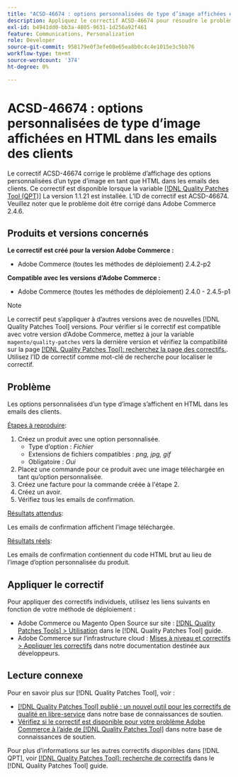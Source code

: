 ```yaml
---
title: "ACSD-46674 : options personnalisées de type d’image affichées en HTML dans les emails des clients"
description: Appliquez le correctif ACSD-46674 pour résoudre le problème Adobe Commerce en raison duquel les options personnalisées de type d’image s’affichaient comme HTML dans les emails des clients.
exl-id: b4941dd0-bb3a-4805-9631-1d256a92f461
feature: Communications, Personalization
role: Developer
source-git-commit: 958179e0f3efe08e65ea8b0c4c4e1015e3c5bb76
workflow-type: tm+mt
source-wordcount: '374'
ht-degree: 0%

---
```


# ACSD-46674 : options personnalisées de type d’image affichées en HTML dans les emails des clients

Le correctif ACSD-46674 corrige le problème d’affichage des options personnalisées d’un type d’image en tant que HTML dans les emails des clients. Ce correctif est disponible lorsque la variable [[!DNL Quality Patches Tool (QPT)]](/help/announcements/adobe-commerce-announcements/magento-quality-patches-released-new-tool-to-self-serve-quality-patches.md) La version 1.1.21 est installée. L’ID de correctif est ACSD-46674. Veuillez noter que le problème doit être corrigé dans Adobe Commerce 2.4.6.

## Produits et versions concernés

**Le correctif est créé pour la version Adobe Commerce :**

* Adobe Commerce (toutes les méthodes de déploiement) 2.4.2-p2

**Compatible avec les versions d’Adobe Commerce :**

* Adobe Commerce (toutes les méthodes de déploiement) 2.4.0 - 2.4.5-p1

>[!NOTE]
>
>Le correctif peut s’appliquer à d’autres versions avec de nouvelles [!DNL Quality Patches Tool] versions. Pour vérifier si le correctif est compatible avec votre version d’Adobe Commerce, mettez à jour la variable `magento/quality-patches` vers la dernière version et vérifiez la compatibilité sur la page [[!DNL Quality Patches Tool]: recherchez la page des correctifs.](https://experienceleague.adobe.com/tools/commerce-quality-patches/index.html). Utilisez l’ID de correctif comme mot-clé de recherche pour localiser le correctif.

## Problème

Les options personnalisées d’un type d’image s’affichent en HTML dans les emails des clients.

<u>Étapes à reproduire</u>:

1. Créez un produit avec une option personnalisée.
   * Type d’option : *Fichier*
   * Extensions de fichiers compatibles : *png, jpg, gif*
   * Obligatoire : *Oui*
1. Placez une commande pour ce produit avec une image téléchargée en tant qu’option personnalisée.
1. Créez une facture pour la commande créée à l&#39;étape 2.
1. Créez un avoir.
1. Vérifiez tous les emails de confirmation.

<u>Résultats attendus</u>:

Les emails de confirmation affichent l’image téléchargée.

<u>Résultats réels</u>:

Les emails de confirmation contiennent du code HTML brut au lieu de l’image d’option personnalisée du produit.

## Appliquer le correctif

Pour appliquer des correctifs individuels, utilisez les liens suivants en fonction de votre méthode de déploiement :

* Adobe Commerce ou Magento Open Source sur site : [[!DNL Quality Patches Tools] > Utilisation](https://experienceleague.adobe.com/docs/commerce-operations/tools/quality-patches-tool/usage.html) dans le [!DNL Quality Patches Tool] guide.
* Adobe Commerce sur l’infrastructure cloud : [Mises à niveau et correctifs > Appliquer les correctifs](https://devdocs.magento.com/cloud/project/project-patch.html) dans notre documentation destinée aux développeurs.

## Lecture connexe

Pour en savoir plus sur [!DNL Quality Patches Tool], voir :

* [[!DNL Quality Patches Tool] publié : un nouvel outil pour les correctifs de qualité en libre-service](/help/announcements/adobe-commerce-announcements/magento-quality-patches-released-new-tool-to-self-serve-quality-patches.md) dans notre base de connaissances de soutien.
* [Vérifiez si le correctif est disponible pour votre problème Adobe Commerce à l’aide de [!DNL Quality Patches Tool]](/help/support-tools/patches-available-in-qpt-tool/check-patch-for-magento-issue-with-magento-quality-patches.md) dans notre base de connaissances de soutien.

Pour plus d’informations sur les autres correctifs disponibles dans [!DNL QPT], voir [[!DNL Quality Patches Tool]: recherche de correctifs](https://experienceleague.adobe.com/tools/commerce-quality-patches/index.html) dans le [!DNL Quality Patches Tool] guide.
